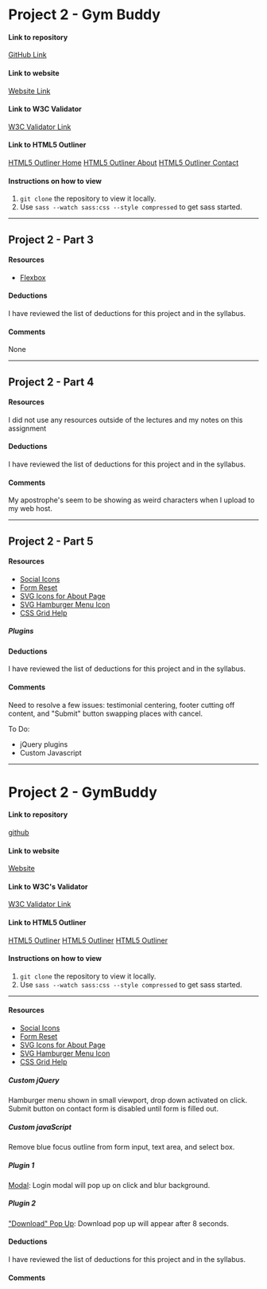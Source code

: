 # Project 2 - Gym Buddy

#### Link to repository
[GitHub Link](https://github.com/jessicasmall7/project-2_small-jessica)

#### Link to website
[Website Link](http://jessicasmalldesign.com/project-2)

#### Link to W3C Validator
[W3C Validator Link](www.google.com)

#### Link to HTML5 Outliner
[HTML5 Outliner Home](www.google.com)
[HTML5 Outliner About](www.google.com)
[HTML5 Outliner Contact](www.google.com)


#### Instructions on how to view
1. `git clone` the repository to view it locally.
2. Use `sass --watch sass:css --style compressed` to get sass started.

---

## Project 2 - Part 3

#### Resources
- [Flexbox](https://css-tricks.com/snippets/css/a-guide-to-flexbox/)

#### Deductions
I have reviewed the list of deductions for this project and in the syllabus.

#### Comments
None

---

## Project 2 - Part 4

#### Resources
I did not use any resources outside of the lectures and my notes on this assignment

#### Deductions
I have reviewed the list of deductions for this project and in the syllabus.

#### Comments
My apostrophe's seem to be showing as weird characters when I upload to my web host.

---

## Project 2 - Part 5

#### Resources
- [Social Icons](https://simpleicons.org/)
- [Form Reset](https://www.w3schools.com/tags/att_button_type.asp)
- [SVG Icons for About Page](https://icomoon.io/app/#/select)
- [SVG Hamburger Menu Icon](https://www.iconfinder.com/icons/134216/hamburger_lines_menu_icon)
- [CSS Grid Help](https://www.w3schools.com/css/css_grid.asp)

##### Plugins

#### Deductions
I have reviewed the list of deductions for this project and in the syllabus.

#### Comments
Need to resolve a few issues: testimonial centering, footer cutting off content, and "Submit" button swapping places with cancel.

To Do:
- jQuery plugins
- Custom Javascript

---

# Project 2 - GymBuddy

#### Link to repository
[github](https://github.com/jessicasmall7/project-2_small-jessica)

#### Link to website
[Website](www.jessicasmalldesign.com/project-2)

#### Link to W3C's Validator
[W3C Validator Link](https://validator.w3.org/)

#### Link to HTML5 Outliner
[HTML5 Outliner](https://gsnedders.html5.org/outliner/)
[HTML5 Outliner](https://gsnedders.html5.org/outliner/)
[HTML5 Outliner](https://gsnedders.html5.org/outliner/)


#### Instructions on how to view
1. `git clone` the repository to view it locally.
2. Use `sass --watch sass:css --style compressed` to get sass started.

---

#### Resources
- [Social Icons](https://www.flaticon.com/packs/glypho)
- [Form Reset](https://www.w3schools.com/tags/att_button_type.asp)
- [SVG Icons for About Page](https://icomoon.io/app/#/select)
- [SVG Hamburger Menu Icon](https://www.iconfinder.com/icons/134216/hamburger_lines_menu_icon)
- [CSS Grid Help](https://www.w3schools.com/css/css_grid.asp)

##### Custom jQuery
Hamburger menu shown in small viewport, drop down activated on click.
Submit button on contact form is disabled until form is filled out.

##### Custom javaScript
Remove blue focus outline from form input, text area, and select box.

##### Plugin 1
[Modal](http://dev.vast.com/jquery-popup-overlay/): Login modal will pop up on click and blur background.

##### Plugin 2
["Download" Pop Up](http://dev.vast.com/jquery-popup-overlay/): Download pop up will appear after 8 seconds.

#### Deductions
I have reviewed the list of deductions for this project and in the syllabus.

#### Comments
